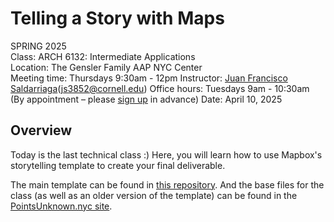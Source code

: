 # Telling a Story with Maps

SPRING 2025  
Class: ARCH 6132: Intermediate Applications  
Location: The Gensler Family AAP NYC Center  
Meeting time: Thursdays 9:30am - 12pm
Instructor: [Juan Francisco Saldarriaga](mailto:juanfrans@gmail.com)([js3852@cornell.edu](mailto:js3852@cornell.edu))
Office hours: Tuesdays 9am - 10:30am (By appointment – please [sign up](https://calendar.app.google/xCToLwfWspqMzgjEA) in advance)
Date: April 10, 2025

## Overview

Today is the last technical class :) Here, you will learn how to use Mapbox's storytelling template to create your final deliverable.

The main template can be found in [this repository](https://github.com/mapbox/storytelling). And the base files for the class (as well as an older version of the template) can be found in the [PointsUnknown.nyc site](https://pointsunknown.nyc/web%20mapping/mapbox/2021/07/20/11A_MapboxStorytelling.html).